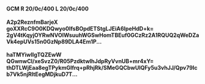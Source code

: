 #### GCM R 20/0c/400 L 20/0c/400
**A2p2ReznfmBarjeX**<br/>**goXXRcC9O0KDQwyo0IfsBOpdETStgLJEiA6lpeHdD+k=**<br/>**2gV4tKqyjOYRwNVOIWsuuhWGSwHomTBEuf0GCzRz2A1RQUQ2qWeDZaVk4epUVs15n0GzNp89DLA4Em1P...**<br/><br/>
**haTMYiwIIgTQZEwW**<br/>**QGwnwCl/xeSvzZ0/R05PzdktwlhJdpRyVvnUB+mr4xY=**<br/>**thDTLWjEaa8egTPykmGlfrq+pRhjRk/SMeGQCbwUlQFy5u3vhJJ/Qpv79Icb7Vk5njRltEegMDjkuD7T...**